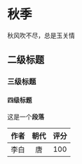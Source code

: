# 秋季

秋风吹不尽，总是玉关情

## 二级标题

### 三级标题

#### 四级标题

这是一个**段落**

|作者|朝代|评分|
| :--: | :--: | :--: |
| 李白 | 唐 | 100 |
